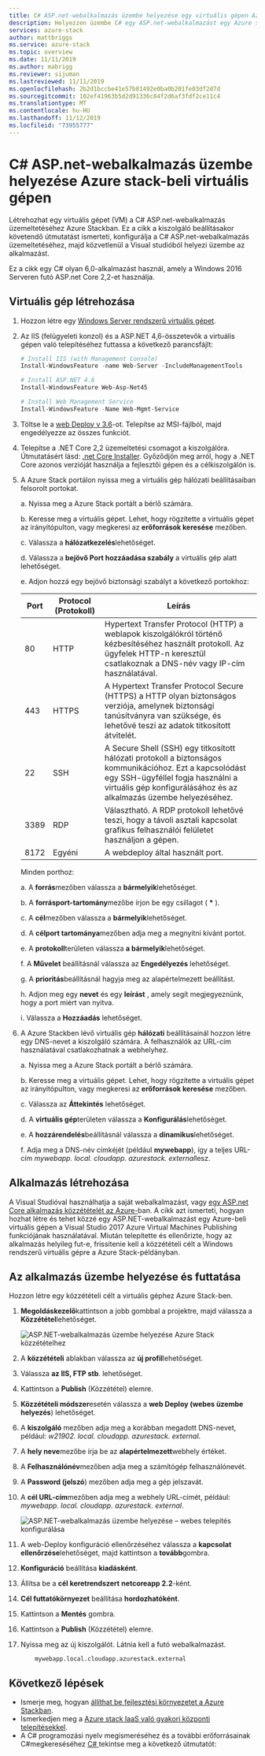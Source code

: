 ```yaml
---
title: C# ASP.net-webalkalmazás üzembe helyezése egy virtuális gépen Azure Stackban | Microsoft Docs
description: Helyezzen üzembe C# egy ASP.net-webalkalmazást egy Azure stack-alapú virtuális gépen.
services: azure-stack
author: mattbriggs
ms.service: azure-stack
ms.topic: overview
ms.date: 11/11/2019
ms.author: mabrigg
ms.reviewer: sijuman
ms.lastreviewed: 11/11/2019
ms.openlocfilehash: 2b2d1bccbe41e57b81492e0ba0b201fe03df2d7d
ms.sourcegitcommit: 102ef41963b5d2d91336c84f2d6af3fdf2ce11c4
ms.translationtype: MT
ms.contentlocale: hu-HU
ms.lasthandoff: 11/12/2019
ms.locfileid: "73955777"
---
```

# <a name="deploy-a-c-aspnet-web-app-to-a-vm-in-azure-stack"></a>C# ASP.net-webalkalmazás üzembe helyezése Azure stack-beli virtuális gépen

Létrehozhat egy virtuális gépet (VM) a C# ASP.net-webalkalmazás üzemeltetéséhez Azure Stackban. Ez a cikk a kiszolgáló beállításakor követendő útmutatást ismerteti, konfigurálja a C# ASP.net-webalkalmazás üzemeltetéséhez, majd közvetlenül a Visual studióból helyezi üzembe az alkalmazást.

Ez a cikk egy C# olyan 6,0-alkalmazást használ, amely a Windows 2016 Serveren futó ASP.net Core 2,2-et használja.

## <a name="create-a-vm"></a>Virtuális gép létrehozása

1. Hozzon létre egy [Windows Server rendszerű virtuális gépet](azure-stack-quick-windows-portal.md).

1. Az IIS (felügyeleti konzol) és a ASP.NET 4,6-összetevők a virtuális gépen való telepítéséhez futtassa a következő parancsfájlt:

    ```PowerShell  
    # Install IIS (with Management Console)
    Install-WindowsFeature -name Web-Server -IncludeManagementTools
    
    # Install ASP.NET 4.6
    Install-WindowsFeature Web-Asp-Net45
    
    # Install Web Management Service
    Install-WindowsFeature -Name Web-Mgmt-Service
    ```

1. Töltse le a [web Deploy v 3.6](https://www.microsoft.com/download/details.aspx?id=43717)-ot. Telepítse az MSI-fájlból, majd engedélyezze az összes funkciót.

1. Telepítse a .NET Core 2,2 üzemeltetési csomagot a kiszolgálóra. Útmutatásért lásd: [.net Core Installer](https://dotnet.microsoft.com/download/dotnet-core/2.2). Győződjön meg arról, hogy a .NET Core azonos verzióját használja a fejlesztői gépen és a célkiszolgálón is.

1. A Azure Stack portálon nyissa meg a virtuális gép hálózati beállításaiban felsorolt portokat.

    a. Nyissa meg a Azure Stack portált a bérlő számára.

    b. Keresse meg a virtuális gépet. Lehet, hogy rögzítette a virtuális gépet az irányítópulton, vagy megkeresi az **erőforrások keresése** mezőben.

    c. Válassza a **hálózatkezelés**lehetőséget.

    d. Válassza a **bejövő Port hozzáadása szabály** a virtuális gép alatt lehetőséget.

    e. Adjon hozzá egy bejövő biztonsági szabályt a következő portokhoz:

    | Port | Protocol (Protokoll) | Leírás |
    | --- | --- | --- |
    | 80 | HTTP | Hypertext Transfer Protocol (HTTP) a weblapok kiszolgálókról történő kézbesítéséhez használt protokoll. Az ügyfelek HTTP-n keresztül csatlakoznak a DNS-név vagy IP-cím használatával. |
    | 443 | HTTPS | A Hypertext Transfer Protocol Secure (HTTPS) a HTTP olyan biztonságos verziója, amelynek biztonsági tanúsítványra van szüksége, és lehetővé teszi az adatok titkosított átvitelét.  |
    | 22 | SSH | A Secure Shell (SSH) egy titkosított hálózati protokoll a biztonságos kommunikációhoz. Ezt a kapcsolódást egy SSH-ügyféllel fogja használni a virtuális gép konfigurálásához és az alkalmazás üzembe helyezéséhez. |
    | 3389 | RDP | Választható. A RDP protokoll lehetővé teszi, hogy a távoli asztali kapcsolat grafikus felhasználói felületet használjon a gépen.   |
    | 8172 | Egyéni | A webdeploy által használt port. |

    Minden porthoz:

    a. A **forrás**mezőben válassza a **bármelyik**lehetőséget.

    b. A **forrásport-tartomány**mezőbe írjon be egy csillagot ( **\*** ).

    c. A **cél**mezőben válassza a **bármelyik**lehetőséget.

    d. A **célport tartománya**mezőben adja meg a megnyitni kívánt portot.

    e. A **protokoll**területen válassza **a bármelyik**lehetőséget.

    f. A **Művelet** beállításnál válassza az **Engedélyezés** lehetőséget.

    g. A **prioritás**beállításnál hagyja meg az alapértelmezett beállítást.

    h. Adjon meg egy **nevet** és egy **leírást** , amely segít megjegyeznünk, hogy a port miért van nyitva.

    i. Válassza a **Hozzáadás** lehetőséget.

1.  A Azure Stackben lévő virtuális gép **hálózati** beállításainál hozzon létre egy DNS-nevet a kiszolgáló számára. A felhasználók az URL-cím használatával csatlakozhatnak a webhelyhez.

    a. Nyissa meg a Azure Stack portált a bérlő számára.

    b. Keresse meg a virtuális gépet. Lehet, hogy rögzítette a virtuális gépet az irányítópulton, vagy megkeresi az **erőforrások keresése** mezőben.

    c. Válassza az **Áttekintés** lehetőséget.

    d. A **virtuális gép**területen válassza a **Konfigurálás**lehetőséget.

    e. A **hozzárendelés**beállításnál válassza a **dinamikus**lehetőséget.

    f. Adja meg a DNS-név címkéjét (például **mywebapp**), így a teljes URL-cím *mywebapp. local. cloudapp. azurestack. external*lesz.

## <a name="create-an-app"></a>Alkalmazás létrehozása 

A Visual Studióval használhatja a saját webalkalmazást, vagy [egy ASP.net Core alkalmazás közzétételét az Azure-](https://docs.microsoft.com/aspnet/core/tutorials/razor-pages/razor-pages-start?view=aspnetcore-2.2&tabs=visual-studio
)ban. A cikk azt ismerteti, hogyan hozhat létre és tehet közzé egy ASP.NET-webalkalmazást egy Azure-beli virtuális gépen a Visual Studio 2017 Azure Virtual Machines Publishing funkciójának használatával. Miután telepítette és ellenőrizte, hogy az alkalmazás helyileg fut-e, frissítenie kell a közzétételi célt a Windows rendszerű virtuális gépre a Azure Stack-példányban.

## <a name="deploy-and-run-the-app"></a>Az alkalmazás üzembe helyezése és futtatása

Hozzon létre egy közzétételi célt a virtuális géphez Azure Stack-ben.

1. **Megoldáskezelő**kattintson a jobb gombbal a projektre, majd válassza a **Közzététel**lehetőséget.

    ![ASP.NET-webalkalmazás üzembe helyezése Azure Stack közzétételhez](media/azure-stack-dev-start-howto-vm-dotnet/deploy-app-to-azure-stack.png)

1. A **közzétételi** ablakban válassza az **új profil**lehetőséget.
1. Válassza **az IIS, FTP stb**. lehetőséget.
1. Kattintson a **Publish** (Közzététel) elemre.
1. **Közzétételi módszer**esetén válassza a **web Deploy (webes üzembe helyezés**) lehetőséget.
1. A **kiszolgáló** mezőben adja meg a korábban megadott DNS-nevet, például: *w21902. local. cloudapp. azurestack. external*.
1. A **hely neve**mezőbe írja be az **alapértelmezett**webhely értéket.
1. A **Felhasználónév**mezőben adja meg a számítógép felhasználónevét.
1. A **Password (jelszó**) mezőben adja meg a gép jelszavát.
1. A **cél URL-cím**mezőben adja meg a webhely URL-címét, például: *mywebapp. local. cloudapp. azurestack. external*.

    ![ASP.NET-webalkalmazás üzembe helyezése – webes telepítés konfigurálása](media/azure-stack-dev-start-howto-vm-dotnet/configure-web-deploy.png)

1. A web-Deploy konfiguráció ellenőrzéséhez válassza a **kapcsolat ellenőrzése**lehetőséget, majd kattintson a **tovább**gombra.
1. **Konfiguráció** beállítása **kiadásként**.
1. Állítsa be a **cél keretrendszert** **netcoreapp 2.2**-ként.
1. **Cél futtatókörnyezet** beállítása **hordozhatóként**.
1. Kattintson a **Mentés** gombra.
1. Kattintson a **Publish** (Közzététel) elemre.
1. Nyissa meg az új kiszolgálót. Látnia kell a futó webalkalmazást.

    ```http  
        mywebapp.local.cloudapp.azurestack.external
    ```

## <a name="next-steps"></a>Következő lépések

- Ismerje meg, hogyan [állíthat be fejlesztési környezetet a Azure Stackban](azure-stack-dev-start.md).
- Ismerkedjen meg a [Azure stack IaaS való gyakori központi telepítésekkel](azure-stack-dev-start-deploy-app.md).
- A C# programozási nyelv megismeréséhez és a további erőforrásainak C#megkereséséhez [ C# ](https://docs.microsoft.com/dotnet/csharp/) tekintse meg a következő útmutatót:
